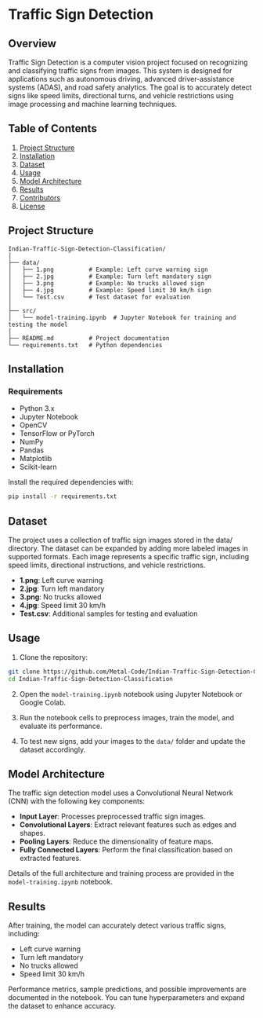 # Traffic Sign Detection

## Overview
Traffic Sign Detection is a computer vision project focused on recognizing and classifying traffic signs from images. This system is designed for applications such as autonomous driving, advanced driver-assistance systems (ADAS), and road safety analytics. The goal is to accurately detect signs like speed limits, directional turns, and vehicle restrictions using image processing and machine learning techniques.

## Table of Contents
1. [Project Structure](#project-structure)  
2. [Installation](#installation)  
3. [Dataset](#dataset)  
4. [Usage](#usage)  
5. [Model Architecture](#model-architecture)  
6. [Results](#results)  
7. [Contributors](#contributors)  
8. [License](#license)

## Project Structure
```
Indian-Traffic-Sign-Detection-Classification/
│
├── data/
│   ├── 1.png          # Example: Left curve warning sign
│   ├── 2.jpg          # Example: Turn left mandatory sign
│   ├── 3.png          # Example: No trucks allowed sign
│   ├── 4.jpg          # Example: Speed limit 30 km/h sign
│   └── Test.csv       # Test dataset for evaluation
│
├── src/
│   └── model-training.ipynb  # Jupyter Notebook for training and testing the model
│
├── README.md          # Project documentation
└── requirements.txt   # Python dependencies
```

## Installation

### Requirements
- Python 3.x  
- Jupyter Notebook  
- OpenCV  
- TensorFlow or PyTorch  
- NumPy  
- Pandas  
- Matplotlib  
- Scikit-learn

Install the required dependencies with:
```bash
pip install -r requirements.txt
```

## Dataset
The project uses a collection of traffic sign images stored in the data/ directory. The dataset can be expanded by adding more labeled images in supported formats. Each image represents a specific traffic sign, including speed limits, directional instructions, and vehicle restrictions.

- **1.png**: Left curve warning
- **2.jpg**: Turn left mandatory
- **3.png**: No trucks allowed
- **4.jpg**: Speed limit 30 km/h
- **Test.csv**: Additional samples for testing and evaluation

## Usage

1. Clone the repository:
```bash
git clone https://github.com/Metal-Code/Indian-Traffic-Sign-Detection-Classification.git
cd Indian-Traffic-Sign-Detection-Classification
```

2. Open the `model-training.ipynb` notebook using Jupyter Notebook or Google Colab.

3. Run the notebook cells to preprocess images, train the model, and evaluate its performance.

4. To test new signs, add your images to the `data/` folder and update the dataset accordingly.

## Model Architecture
The traffic sign detection model uses a Convolutional Neural Network (CNN) with the following key components:

- **Input Layer**: Processes preprocessed traffic sign images.
- **Convolutional Layers**: Extract relevant features such as edges and shapes.
- **Pooling Layers**: Reduce the dimensionality of feature maps.
- **Fully Connected Layers**: Perform the final classification based on extracted features.

Details of the full architecture and training process are provided in the `model-training.ipynb` notebook.

## Results
After training, the model can accurately detect various traffic signs, including:

- Left curve warning
- Turn left mandatory
- No trucks allowed
- Speed limit 30 km/h

Performance metrics, sample predictions, and possible improvements are documented in the notebook. You can tune hyperparameters and expand the dataset to enhance accuracy.


